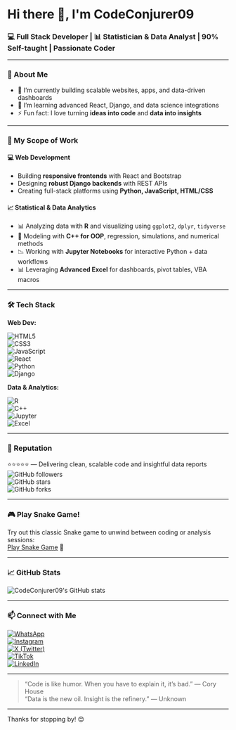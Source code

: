 # Hi there 👋, I'm **CodeConjurer09**

### 💻 Full Stack Developer | 📊 Statistician & Data Analyst | 90% Self-taught | Passionate Coder

---

### 🚀 About Me

- 🔭 I’m currently building scalable websites, apps, and data-driven dashboards  
- 🌱 I’m learning advanced React, Django, and data science integrations  
- ⚡ Fun fact: I love turning **ideas into code** and **data into insights**

---

### 🧠 My Scope of Work

#### 💻 Web Development
- Building **responsive frontends** with React and Bootstrap  
- Designing **robust Django backends** with REST APIs  
- Creating full-stack platforms using **Python, JavaScript, HTML/CSS**

#### 📈 Statistical & Data Analytics
- 📊 Analyzing data with **R** and visualizing using `ggplot2`, `dplyr`, `tidyverse`  
- 🧮 Modeling with **C++ for OOP**, regression, simulations, and numerical methods  
- 📉 Working with **Jupyter Notebooks** for interactive Python + data workflows  
- 📊 Leveraging **Advanced Excel** for dashboards, pivot tables, VBA macros  

---

### 🛠️ Tech Stack

**Web Dev:**

![HTML5](https://img.shields.io/badge/HTML5-E34F26?style=for-the-badge&logo=html5&logoColor=white)  
![CSS3](https://img.shields.io/badge/CSS3-1572B6?style=for-the-badge&logo=css3&logoColor=white)  
![JavaScript](https://img.shields.io/badge/JavaScript-F7DF1E?style=for-the-badge&logo=javascript&logoColor=black)  
![React](https://img.shields.io/badge/React-61DAFB?style=for-the-badge&logo=react&logoColor=black)  
![Python](https://img.shields.io/badge/Python-3776AB?style=for-the-badge&logo=python&logoColor=white)  
![Django](https://img.shields.io/badge/Django-092E20?style=for-the-badge&logo=django&logoColor=white)

**Data & Analytics:**

![R](https://img.shields.io/badge/R-276DC3?style=for-the-badge&logo=r&logoColor=white)  
![C++](https://img.shields.io/badge/C++-00599C?style=for-the-badge&logo=c%2B%2B&logoColor=white)  
![Jupyter](https://img.shields.io/badge/Jupyter-F37626?style=for-the-badge&logo=jupyter&logoColor=white)  
![Excel](https://img.shields.io/badge/Excel-217346?style=for-the-badge&logo=microsoft-excel&logoColor=white)

---

### 🌟 Reputation

⭐️⭐️⭐️⭐️⭐️ — Delivering clean, scalable code and insightful data reports  
![GitHub followers](https://img.shields.io/github/followers/CodeConjurer09?style=social)  
![GitHub stars](https://img.shields.io/github/stars/CodeConjurer09?style=social)  
![GitHub forks](https://img.shields.io/github/forks/CodeConjurer09?style=social)

---

### 🎮 Play Snake Game!

Try out this classic Snake game to unwind between coding or analysis sessions:  
[Play Snake Game](https://playsnake.org/) 🐍

---

### 📈 GitHub Stats

![CodeConjurer09's GitHub stats](https://github-readme-stats.vercel.app/api?username=CodeConjurer09&show_icons=true&theme=radical)

---

### 📫 Connect with Me

[![WhatsApp](https://img.shields.io/badge/WhatsApp-25D366?style=for-the-badge&logo=whatsapp&logoColor=white)](https://wa.me/message/MAKNN3CVILVMG1)  
[![Instagram](https://img.shields.io/badge/Instagram-E4405F?style=for-the-badge&logo=instagram&logoColor=white)](https://www.instagram.com/code_conjurer?igsh=YnNpdTdweTEyN2M3)  
[![X (Twitter)](https://img.shields.io/badge/X-1DA1F2?style=for-the-badge&logo=x&logoColor=white)](https://x.com/Sree91068?s=09)  
[![TikTok](https://img.shields.io/badge/TikTok-000000?style=for-the-badge&logo=tiktok&logoColor=white)](http://tiktok.com/@codeconjurer09)  
[![LinkedIn](https://img.shields.io/badge/LinkedIn-0A66C2?style=for-the-badge&logo=linkedin&logoColor=white)](https://www.linkedin.com/in/martin-mwangi-a27888270?utm_source=share&utm_campaign=share_via&utm_content=profile&utm_medium=android_app)

---

> “Code is like humor. When you have to explain it, it’s bad.” — Cory House  
> “Data is the new oil. Insight is the refinery.” — Unknown

---

Thanks for stopping by! 😊
